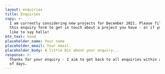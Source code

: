 ```yaml
---
layout: enquiries
title: Enquiries
copy: >-
  I am currently considering new projects for December 2021. Please fill out
  this enquiry form to get in touch about a project you have - or if you’d just
  like to say hello!
btn_text: Send
placeholder_name: Your name
placeholder_email: Your email
placeholder_body: A little bit about your enquiry...
response: >-
  Thanks for your enquiry - I aim to get back to all enquiries within a couple
  of days.
---
```


